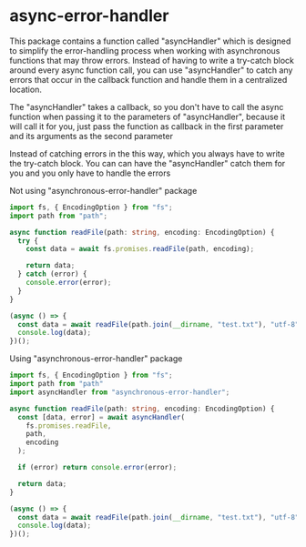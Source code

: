 # async-error-handler

This package contains a function called "asyncHandler" which is designed to simplify the error-handling process when working with asynchronous functions that may throw errors. Instead of having to write a try-catch block around every async function call, you can use "asyncHandler" to catch any errors that occur in the callback function and handle them in a centralized location.

The "asyncHandler" takes a callback, so you don't have to call the async function when passing it to the parameters of "asyncHandler", because it will call it for you, just pass the function as callback in the first parameter and its arguments as the second parameter

Instead of catching errors in the this way, which you always have to write the try-catch block. You can can have the "asyncHandler" catch them for you and you only have to handle the errors

Not using "asynchronous-error-handler" package

```typescript
import fs, { EncodingOption } from "fs";
import path from "path";

async function readFile(path: string, encoding: EncodingOption) {
  try {
    const data = await fs.promises.readFile(path, encoding);

    return data;
  } catch (error) {
    console.error(error);
  }
}

(async () => {
  const data = await readFile(path.join(__dirname, "test.txt"), "utf-8");
  console.log(data);
})();

```

Using "asynchronous-error-handler" package

```typescript
import fs, { EncodingOption } from "fs";
import path from "path"
import asyncHandler from "asynchronous-error-handler";

async function readFile(path: string, encoding: EncodingOption) {
  const [data, error] = await asyncHandler(
    fs.promises.readFile,
    path,
    encoding
  );

  if (error) return console.error(error);

  return data;
}

(async () => {
  const data = await readFile(path.join(__dirname, "test.txt"), "utf-8");
  console.log(data);
})();
```
